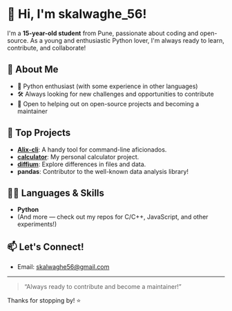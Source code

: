 # 👋 Hi, I'm skalwaghe_56!

I'm a **15-year-old student** from Pune, passionate about coding and open-source. As a young and enthusiastic Python lover, I'm always ready to learn, contribute, and collaborate!

## 🚀 About Me
- 🐍 Python enthusiast (with some experience in other languages)
- 🛠️ Always looking for new challenges and opportunities to contribute
- 💬 Open to helping out on open-source projects and becoming a maintainer

## 🌟 Top Projects
- **[Alix-cli](https://github.com/skalwaghe-56/Alix-cli)**: A handy tool for command-line aficionados.
- **[calculator](https://github.com/skalwaghe-56/calculator)**: My personal calculator project.
- **[diffium](https://github.com/skalwaghe-56/diffium)**: Explore differences in files and data.
- **pandas**: Contributor to the well-known data analysis library!

## 🧑‍💻 Languages & Skills
- **Python**
- (And more — check out my repos for C/C++, JavaScript, and other experiments!)

## 📫 Let's Connect!
- Email: skalwaghe56@gmail.com

---

> “Always ready to contribute and become a maintainer!”

Thanks for stopping by! ⭐
